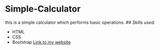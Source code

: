 # Simple-Calculator
this is a simple calculator which performs basic operations.
*## Skills used:*
* HTML
* CSS
* Bootstrap
[Link to my website](https://trapq3du-photography-site.netlify.app)

